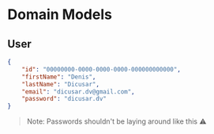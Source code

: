 # Domain Models

## User

```json
{
    "id": "00000000-0000-0000-0000-000000000000",
    "firstName": "Denis",
    "lastName": "Dicusar",
    "email": "dicusar.dv@gmail.com",
    "password": "dicusar.dv" 
}
```

> Note: Passwords shouldn't be laying around like this ⚠
